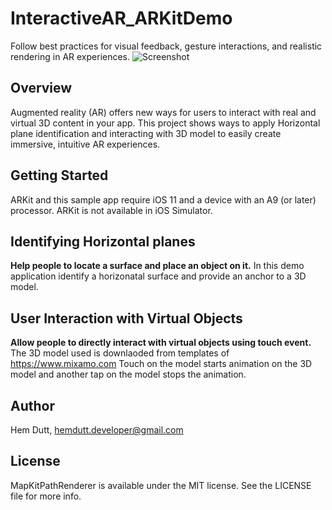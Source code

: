 # InteractiveAR_ARKitDemo

Follow best practices for visual feedback, gesture interactions, and realistic rendering in AR experiences.
![Screenshot](Demo.gif)

## Overview

Augmented reality (AR) offers new ways for users to interact with real and virtual 3D content in your app. This project shows ways to apply Horizontal plane identification and interacting with 3D model to easily create immersive, intuitive AR experiences.

## Getting Started

ARKit and this sample app require iOS 11 and a device with an A9 (or later) processor. ARKit is not available in iOS Simulator.

## Identifying Horizontal planes

**Help people to locate a surface and place an object on it.**
In this demo application identify a horizonatal surface and provide an anchor to a 3D model.

## User Interaction with Virtual Objects

**Allow people to directly interact with virtual objects using touch event.**
The 3D model used is downlaoded from templates of https://www.mixamo.com
Touch on the model starts animation on the 3D model and another tap on the model stops the  animation.

## Author

Hem Dutt, hemdutt.developer@gmail.com

## License

MapKitPathRenderer is available under the MIT license. See the LICENSE file for more info.
